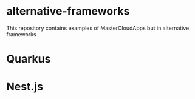 # alternative-frameworks
This repository contains examples of MasterCloudApps but in alternative frameworks

# Quarkus

# Nest.js
